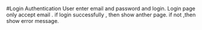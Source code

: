 #Login Authentication
User enter email and password and login. Login page only accept email . if login successfully , then show anther page. if not ,then show error message.